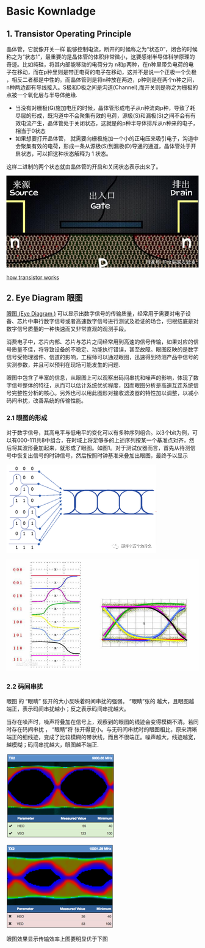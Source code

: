 # Basic Kownladge

## 1. Transistor Operating Principle

晶体管，它就像开关一样 能够控制电流，断开的时候称之为“状态0”，闭合的时候称之为“状态1”，最重要的是晶体管的体积非常微小，这要感谢半导体科学原理的奇迹。比如纯硅，将其内部能移动的电荷分为 n和p两种，在n种里带负电荷的电子在移动，而在p种里则是带正电荷的电子在移动，这并不是说一个正极一个负极 ，相反二者都是中性的。而晶体管则是将n种放在两边，p种则是在两个n种之间，n种两边都有导线接入。S极和D极之间是沟道(Channel),而开关则是称之为栅极的点被一个氧化层与半导体绝缘.

- 当没有对栅极(G)施加电压的时候，晶体管形成电子从n种流向p种，导致了耗尽层的形成，既沟道中不会聚集有效的电荷，源极(S)和漏极(S)之间不会有有效电流产生，晶体管处于关闭状态，这就是的p种半导体排斥从n种来的电子，相当于0状态
- 如果想要打开晶体管， 就需要向栅极施加一个小的正电压来吸引电子，沟道中会聚集有效的电荷，形成一条从源极(S)到漏极(D)导通的通道，晶体管处于开启状态，可以把这种状态解释为 1 状态。 

这样二进制的两个状态就由晶体管的开启和关闭状态表示出来了。

![transistor](img/transistor.jpg)

[how transistor works](<https://www.build-electronic-circuits.com/how-transistors-work/>)



## 2. Eye Diagram 眼图

[眼图 (Eye Diagram )](<https://baike.baidu.com/item/%E7%9C%BC%E5%9B%BE?fr=aladdin#1>) 可以显示出数字信号的传输质量，经常用于需要对电子设备、芯片中串行数字信号或者高速数字信号进行测试及验证的场合，归根结底是对数字信号质量的一种快速而又非常直观的观测手段。

消费电子中，芯片内部、芯片与芯片之间经常用到高速的信号传输，如果对应的信号质量不佳，将导致设备的不稳定、功能执行错误，甚至故障。眼图反映的是数字信号受物理器件、信道的影响，工程师可以通过眼图，迅速得到待测产品中信号的实测参数，并且可以预判在现场可能发生的问题.

眼图中包含了丰富的信息，从眼图上可以观察出码间串扰和噪声的影响，体现了数字信号整体的特征，从而可以估计系统优劣程度，因而眼图分析是高速互连系统信号完整性分析的核心。另外也可以用此图形对接收滤波器的特性加以调整，以减小码间串扰，改善系统的传输性能。



### 2.1 眼图的形成

对于数字信号，其高电平与低电平的变化可以有多种序列组合。以3个bit为例，可以有000-111共8中组合，在时域上将足够多的上述序列按某一个基准点对齐，然后将其波形叠加起来，就形成了眼图。如图1。对于测试仪器而言，首先从待测信号中恢复出信号的时钟信号，然后按照时钟基准来叠加出眼图，最终予以显示

![eye_diagram](./img/eye_diagram.png)

![eye_diagram2](img/eye_diagram_2.jpg)



### 2.2 码间串扰

眼图 的 “眼睛” 张开的大小反映着码间串扰的强弱。 “眼睛”张的 越大，且眼图越端正，表示码间串扰越小；反之表示码间串扰越大。

当存在噪声时，噪声将叠加在信号上，观察到的眼图的线迹会变得模糊不清。若同时存在码间串扰 ， “眼睛”将 张开得更小。与无码间串扰时的眼图相比，原来清晰端正的细线迹，变成了比较模糊的带状线，而且不很端正。噪声越大，线迹越宽，越模糊；码间串扰越大，眼图越不端正.

![eye_diagram_test](./img/eye_diagram_test_result.png)

![eye_diagram_result2](./img/eye_diagram_test_result2.png)

眼图效果显示传输效率上图要明显优于下图